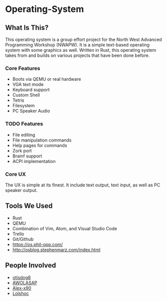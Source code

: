 # Operating-System

## What Is This?
This operating system is a group effort project for the North West Advanced Programming Workshop (NWAPW). It is a simple text-based operating system with some graphics as well. Written in Rust, this operating system takes from and builds on various projects that have been done before.

### Core Features
- Boots via QEMU or real hardware
- VGA text mode
- Keyboard support
- Custom Shell
- Tetris
- Filesystem
- PC Speaker Audio

### TODO Features
- File editing
- File manipulation commands
- Help pages for commands
- Zork port
- Brainf support
- ACPI implementation

### Core UX
The UX is simple at its finest. It include text output, text input, as well as PC speaker output.

## Tools We Used
- Rust
- QEMU
- Combination of Vim, Atom, and Visual Studio Code
- Trello
- Git/Github
- https://os.phil-opp.com/
- http://osblog.stephenmarz.com/index.html

## People Involved
- [otisdog8](https://github.com/otisdog8)
- [AWOLASAP](https://github.com/AWOLASAP)
- [Alex-x90](https://github.com/Alex-x90)
- [Lolshoc](https://github.com/Lolshoc)
